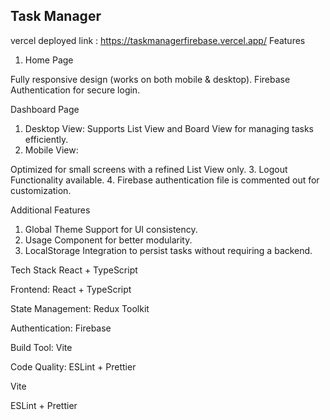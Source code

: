 ## Task Manager

vercel deployed link : https://taskmanagerfirebase.vercel.app/
Features

1. Home Page

Fully responsive design (works on both mobile & desktop).
 Firebase Authentication for secure login.

Dashboard Page
 1. Desktop View:
Supports List View and Board View for managing tasks efficiently.
2. Mobile View:

Optimized for small screens with a refined List View only.
3. Logout Functionality available.
4. Firebase authentication file is commented out for customization.

 Additional Features
1. Global Theme Support for UI consistency.
2. Usage Component for better modularity.
3. LocalStorage Integration to persist tasks without requiring a backend.



Tech Stack
React + TypeScript

Frontend: React + TypeScript

State Management: Redux Toolkit

Authentication: Firebase

Build Tool: Vite

Code Quality: ESLint + Prettier


Vite

ESLint + Prettier